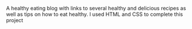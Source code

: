 A healthy eating blog with links to several healthy and delicious recipes as well as tips on how to eat healthy. I used HTML and CSS to complete this project

